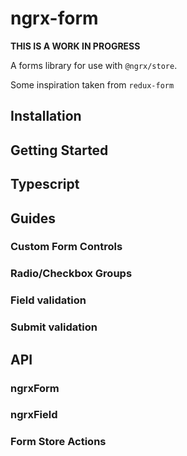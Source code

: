 # ngrx-form

**THIS IS A WORK IN PROGRESS**

A forms library for use with `@ngrx/store`.

Some inspiration taken from `redux-form`

## Installation


## Getting Started


## Typescript


## Guides

### Custom Form Controls

### Radio/Checkbox Groups

### Field validation

### Submit validation


## API

### ngrxForm

### ngrxField

### Form Store Actions
